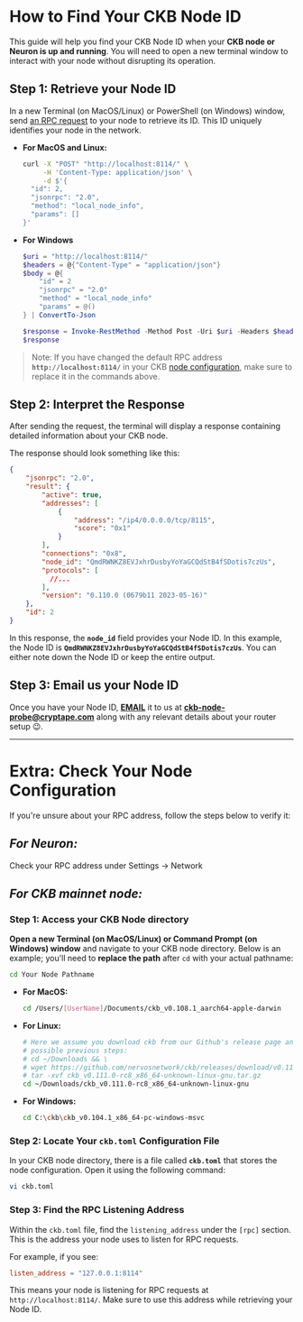# How to Find Your CKB Node ID

This guide will help you find your CKB Node ID when your **CKB node or Neuron is up and running**. You will need to open a new terminal window to interact with your node without disrupting its operation.

## Step 1: Retrieve your Node ID

In a new Terminal (on MacOS/Linux) or PowerShell (on Windows) window, send [an RPC request](https://github.com/nervosnetwork/ckb/tree/develop/rpc#method-local_node_info) to your node to retrieve its ID. This ID uniquely identifies your node in the network.

- **For MacOS and Linux:**

    ```bash
    curl -X "POST" "http://localhost:8114/" \
         -H 'Content-Type: application/json' \
         -d $'{
      "id": 2,
      "jsonrpc": "2.0",
      "method": "local_node_info",
      "params": []
    }'
    ```

- **For Windows**

    ```powershell
    $uri = "http://localhost:8114/"
    $headers = @{"Content-Type" = "application/json"}
    $body = @{
        "id" = 2
        "jsonrpc" = "2.0"
        "method" = "local_node_info"
        "params" = @()
    } | ConvertTo-Json
    
    $response = Invoke-RestMethod -Method Post -Uri $uri -Headers $headers -Body $body
    $response
    ```


> Note: If you have changed the default RPC address **`http://localhost:8114/`** in your CKB [node configuration](https://www.notion.so/How-to-Find-Your-CKB-Node-ID-5ce430154e184723928afd4e265f6a23?pvs=21), make sure to replace it in the commands above.
>

## ****Step 2: Interpret the Response****

After sending the request, the terminal will display a response containing detailed information about your CKB node.

The response should look something like this:

```json
{
    "jsonrpc": "2.0",
    "result": {
        "active": true,
        "addresses": [
            {
                "address": "/ip4/0.0.0.0/tcp/8115",
                "score": "0x1"
            }
        ],
        "connections": "0x8",
        "node_id": "QmdRWNKZ8EVJxhrDusbyYoYaGCQdStB4fSDotis7czUs",
        "protocols": [
          //...
        ],
        "version": "0.110.0 (0679b11 2023-05-16)"
    },
    "id": 2
}
```

In this response, the **`node_id`** field provides your Node ID. 
In this example, the Node ID is **`QmdRWNKZ8EVJxhrDusbyYoYaGCQdStB4fSDotis7czUs`**. 
You can either note down the Node ID or keep the entire output.

## Step 3: Email us your Node ID

Once you have your Node ID, **[EMAIL](mailto:ckb-node-probe@cryptape.com)** it to us at **ckb-node-probe@cryptape.com** along with any relevant details about your router setup 😉.

---

# **Extra: Check Your Node Configuration**

If you're unsure about your RPC address, follow the steps below to verify it:

## *For Neuron:*

Check your RPC address under Settings -> Network

## *For CKB mainnet node:*

### Step 1: Access your CKB Node directory

**Open a new Terminal (on MacOS/Linux) or Command Prompt (on Windows) window** and navigate to your CKB node directory. Below is an example; you'll need to **replace the path** after `cd` with your actual pathname:

```bash
cd Your Node Pathname
```

- **For MacOS:**
    
    ```bash
    cd /Users/[UserName]/Documents/ckb_v0.108.1_aarch64-apple-darwin
    ```
    
- **For Linux:**
    
    ```bash
    # Here we assume you download ckb from our Github's release page and untar-ed it directly
    # possible previous steps:
    # cd ~/Downloads && \
    # wget https://github.com/nervosnetwork/ckb/releases/download/v0.111.0-rc8/ckb_v0.111.0-rc8_x86_64-unknown-linux-gnu.tar.gz && \
    # tar -xvf ckb_v0.111.0-rc8_x86_64-unknown-linux-gnu.tar.gz
    cd ~/Downloads/ckb_v0.111.0-rc8_x86_64-unknown-linux-gnu
    ```
    
- **For Windows:**
    
    ```bash
    cd C:\ckb\ckb_v0.104.1_x86_64-pc-windows-msvc
    ```
    

### Step 2: **Locate Your `ckb.toml` Configuration File**

In your CKB node directory, there is a file called **`ckb.toml`** that stores the node configuration. Open it using the following command:

```bash
vi ckb.toml
```

### Step 3: Find the RPC Listening Address

Within the `ckb.toml` file, find the `listening_address` under the `[rpc]` section. This is the address your node uses to listen for RPC requests.

For example, if you see:

```toml
listen_address = "127.0.0.1:8114"
```

This means your node is listening for RPC requests at `http://localhost:8114/`. Make sure to use this address while retrieving your Node ID.
